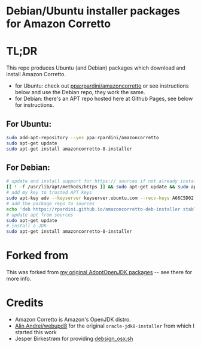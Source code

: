 # Debian/Ubuntu installer packages for Amazon Corretto

# TL;DR

This repo produces Ubuntu (and Debian) packages which download and install Amazon Corretto.

- for Ubuntu: check out [ppa:rpardini/amazoncorretto](https://launchpad.net/~rpardini/+archive/ubuntu/amazoncorretto) 
  or see instructions below and use the Debian repo, they work the same.
- for Debian: there's an APT repo hosted here at Github Pages, see below for instructions.

## For Ubuntu:

```bash
sudo add-apt-repository --yes ppa:rpardini/amazoncorretto
sudo apt-get update
sudo apt-get install amazoncorretto-8-installer 
```

## For Debian:

```bash
# update and install support for https:// sources if not already installed
[[ ! -f /usr/lib/apt/methods/https ]] && sudo apt-get update && sudo apt-get install apt-transport-https
# add my key to trusted APT keys 
sudo apt-key adv --keyserver keyserver.ubuntu.com --recv-keys A66C5D02
# add the package repo to sources 
echo 'deb https://rpardini.github.io/amazoncorretto-deb-installer stable main' > /etc/apt/sources.list.d/rpardini-amazoncorretto.list 
# update apt from sources
sudo apt-get update 
# install a JDK
sudo apt-get install amazoncorretto-8-installer
```

# Forked from

This was forked from [my original AdoptOpenJDK packages](https://github.com/rpardini/adoptopenjdk-deb-installer) -- see there for more info.

# Credits

* Amazon Corretto is Amazon's OpenJDK distro.
* [Alin Andrei/webupd8](https://launchpad.net/~webupd8team/+archive/ubuntu/java) for the original `oracle-jdk8-installer` from which I started this work
* Jesper Birkestrøm for providing [debsign_osx.sh](https://gist.github.com/birkestroem/ad4866ae7b823820bf51)
